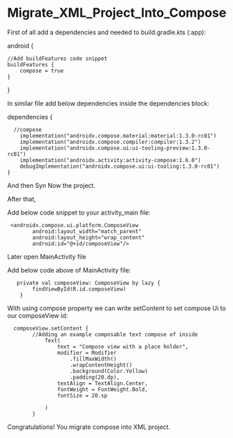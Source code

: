 # Migrate_XML_Project_Into_Compose


First of all add a dependencies and needed to build.gradle.kts (:app):


android {
```
//Add buildFeatures code snippet
buildFeatures {
    compose = true
}
```
}



In similar file add below dependencies inside the dependencies block:

dependencies {
```
  //compose
    implementation("androidx.compose.material:material:1.3.0-rc01")
    implementation("androidx.compose.compiler:compiler:1.3.2")
    implementation("androidx.compose.ui:ui-tooling-preview:1.3.0-rc01")
    implementation("androidx.activity:activity-compose:1.6.0")
    debugImplementation("androidx.compose.ui:ui-tooling:1.3.0-rc01")
}
```

And then Syn Now the project.


After that, 

Add below code snippet to your activity_main file:
```
 <androidx.compose.ui.platform.ComposeView
        android:layout_width="match_parent"
        android:layout_height="wrap_content"
        android:id="@+id/composeView"/>
```

Later open MainActivity file

Add below code above of MainActivity file:
```
   private val composeView: ComposeView by lazy {
        findViewById(R.id.composeView)
    }
```

With using compose property we can write setContent to set compose Ui to our composeView id:
```
  composeView.setContent {
        //Adding an example composable text compose of inside
            Text(
                text = "Compose view with a place holder",
                modifier = Modifier
                    .fillMaxWidth()
                    .wrapContentHeight()
                    .background(Color.Yellow)
                    .padding(20.dp),
                textAlign = TextAlign.Center,
                fontWeight = FontWeight.Bold,
                fontSize = 20.sp

            )
        }

```

Congratulations! You migrate compose into XML project.

